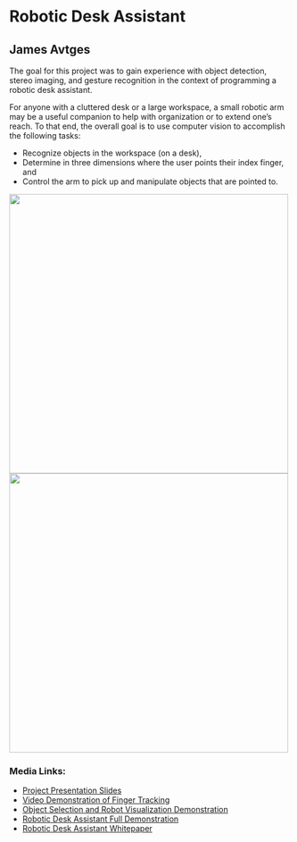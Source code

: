 # Robotic Desk Assistant
## James Avtges

The goal for this project was to gain experience with object detection, stereo imaging, and gesture recognition in the context of programming a robotic desk assistant.

For anyone with a cluttered desk or a large workspace, a small robotic arm may be a useful companion to help with organization or to extend one’s reach. To that end, the overall goal is to use computer vision to accomplish the following tasks:
 - Recognize objects in the workspace (on a desk),
 - Determine in three dimensions where the user points their index finger, and
 - Control the arm to pick up and manipulate objects that are pointed to.


<img src="https://user-images.githubusercontent.com/70558572/145270855-32c7f9a7-39fb-40a0-ad80-53521d3c40bc.png" width="500">

<img src="https://user-images.githubusercontent.com/70558572/145270289-381a9cfa-2d48-45cb-a914-0e25bc8f2a07.png" width="500">

### Media Links:

 - [Project Presentation Slides](https://docs.google.com/presentation/u/4/d/1gg9APFFDsnewLa_2U-g9pITMzqreRZDsGe91Y61tNdQ/edit)
 - [Video Demonstration of Finger Tracking](https://youtu.be/mk7GI1-TJjs)
 - [Object Selection and Robot Visualization Demonstration](https://youtu.be/c6ME-JdIgbI)
 - [Robotic Desk Assistant Full Demonstration](https://youtu.be/q6vao0UIHJs)
 - [Robotic Desk Assistant Whitepaper](https://docs.google.com/document/d/1jgxGXmwkbmgXZCzxGG1_o8463x9delC3RJjPwFrifhw/edit?usp=sharing)
